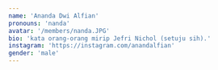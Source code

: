 ```yaml
---
name: 'Ananda Dwi Alfian'
pronouns: 'nanda'
avatar: '/members/nanda.JPG'
bio: 'kata orang-orang mirip Jefri Nichol (setuju sih).'
instagram: 'https://instagram.com/anandalfian'
gender: 'male'
---
```

